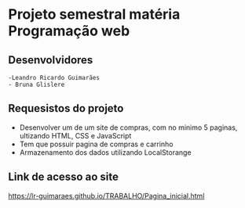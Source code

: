 # Projeto semestral matéria Programação web

## Desenvolvidores
    -Leandro Ricardo Guimarães
    - Bruna Glislere

## Requesistos do projeto 

- Desenvolver um  de um site de compras, com no minimo 5 paginas, ultizando HTML, CSS e JavaScript 
- Tem que possuir pagina de compras e carrinho 
- Armazenamento dos dados utilizando LocalStorange

## Link de acesso ao site
https://lr-guimaraes.github.io/TRABALHO/Pagina_inicial.html
